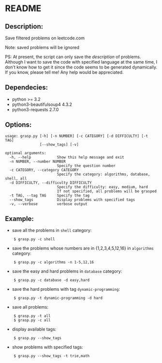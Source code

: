 README
======

Description:
------------
Save filtered problems on leetcode.com

Note: saved problems will be ignored

PS: At present, the script can only save the *description* of problems.  Although I want to save the code with specified language at the same time, I don't know how to get it since the code seems to be generated dynamically. If you know, please tell me! Any help would be appreciated.

Dependecies:
------------
* python >= 3.2
* python3-beautifulsoup4 4.3.2
* python3-requests 2.7.0

Options:
------
```
usage: grasp.py [-h] [-n NUMBER] [-c CATEGORY] [-d DIFFICULTY] [-t TAG]
                [--show_tags] [-v]

optional arguments:
  -h, --help            Show this help message and exit
  -n NUMBER, --number NUMBER
                        Specify the question number
  -c CATEGORY, --category CATEGORY
                        Specify the category: algorithms, database, shell, all
  -d DIFFICULTY, --difficulty DIFFICULTY
                        Specify the difficulty: easy, medium, hard
                        If not specified, all problems will be grasped
  -t TAG, --tag TAG     Specify the tag
  --show_tags           Display problems with specified tags
  -v, --verbose         verbose output
```

Example:
--------
* save all the problems in `shell` category:
```
    $ grasp.py -c shell
```
* save the problems whose numbers are in {1,2,3,4,5,12,16} in `algorithms` category:
```
    $ grasp.py -c algorithms -n 1-5,12,16
```
* save the easy and hard problems in `database` category:
```
    $ grasp.py -c database -d easy,hard
```
* save the hard problems with tag `dynamic-programming`:
```
    $ grasp.py -t dynamic-programming -d hard
```
* save all problems:
```
    $ grasp.py -t all
    $ grasp.py -c all
```
* display available tags:
```
    $ grasp.py --show_tags
```
* show problems with specified tags:
```
    $ grasp.py --show_tags -t trie,math
```
